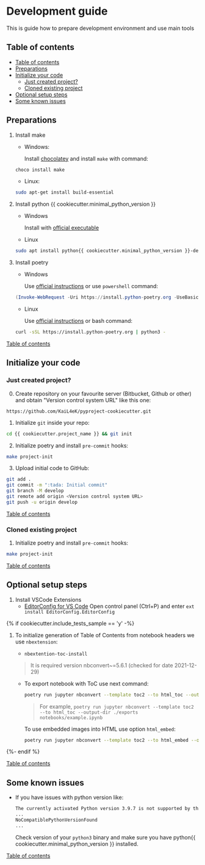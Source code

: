 # Development guide

This is guide how to prepare development environment and use main tools

## Table of contents

- [Table of contents](#table-of-contents)
- [Preparations](#preparations)
- [Initialize your code](#initialize-your-code)
  - [Just created project?](#just-created-project)
  - [Cloned existing project](#cloned-existing-project)
- [Optional setup steps](#optional-setup-steps)
- [Some known issues](#some-known-issues)

## Preparations

1. Install make
    - Windows:

        Install [chocolatey](https://chocolatey.org/install) and install `make` with command:

    ```powershell
    choco install make
    ```

    - Linux:

    ```bash
    sudo apt-get install build-essential
    ```

1. Install python {{ cookiecutter.minimal_python_version }}
    - Windows

        Install with [official executable](https://www.python.org/downloads/)

    - Linux

    ```bash
    sudo apt install python{{ cookiecutter.minimal_python_version }}-dev
    ```

1. Install poetry

   - Windows

        Use [official instructions](https://python-poetry.org/docs/#windows-powershell-install-instructions) or use `powershell` command:

    ```powershell
    (Invoke-WebRequest -Uri https://install.python-poetry.org -UseBasicParsing).Content | py -
    ```

   - Linux

        Use [official instructions](https://python-poetry.org/docs/#installing-with-the-official-installer) or bash command:

    ```bash
    curl -sSL https://install.python-poetry.org | python3 -
    ```

[Table of contents](#table-of-contents)

## Initialize your code

### Just created project?

0. Create repository on your favourite server (Bitbucket, Github or other) and obtain "Version control system URL" like this one:

```url
https://github.com/KaiL4eK/pyproject-cookiecutter.git
```

1. Initialize `git` inside your repo:

```bash
cd {{ cookiecutter.project_name }} && git init
```

2. Initialize poetry and install `pre-commit` hooks:

```bash
make project-init
```

3. Upload initial code to GitHub:

```bash
git add .
git commit -m ":tada: Initial commit"
git branch -M develop
git remote add origin <Version control system URL>
git push -u origin develop
```

[Table of contents](#table-of-contents)

### Cloned existing project

1. Initialize poetry and install `pre-commit` hooks:

```bash
make project-init
```

[Table of contents](#table-of-contents)

## Optional setup steps

1. Install VSCode Extensions
   - [EditorConfig for VS Code](https://marketplace.visualstudio.com/items?itemName=EditorConfig.EditorConfig)
      Open control panel (Ctrl+P) and enter `ext install EditorConfig.EditorConfig`

{% if cookiecutter.include_tests_sample == 'y' -%}

1. To initialize generation of Table of Contents from notebook headers we use `nbextension`:

    - `nbextention-toc-install`

    > It is required version nbconvert~=5.6.1 (checked for date 2021-12-29)

    - To export notebook with ToC use next command:

      ```bash
      poetry run jupyter nbconvert --template toc2 --to html_toc --output-dir ./exports <путь до файла>
      ```

      > For example, `poetry run jupyter nbconvert --template toc2 --to html_toc --output-dir ./exports notebooks/example.ipynb`

      To use embedded images into HTML use option `html_embed`:

      ```bash
      poetry run jupyter nbconvert --template toc2 --to html_embed --output-dir ./exports <путь до файла>
      ```
{%- endif %}

[Table of contents](#table-of-contents)

## Some known issues

- If you have issues with python version like:

    ```bash
    The currently activated Python version 3.9.7 is not supported by the project (~{{ cookiecutter.minimal_python_version }}.0)
    ...
    NoCompatiblePythonVersionFound
    ...
    ```

    Check version of your `python3` binary and make sure you have python{{ cookiecutter.minimal_python_version }} installed.

[Table of contents](#table-of-contents)
